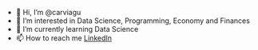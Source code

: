 - 👋 Hi, I’m @carviagu
- 👀 I’m interested in Data Science, Programming, Economy and Finances
- 🌱 I’m currently learning Data Science
- 📫 How to reach me [LinkedIn](https://www.linkedin.com/in/carlos-vi%C3%B1als-guitart-4aaa26161/)

<!---
carviagu/carviagu is a ✨ special ✨ repository because its `README.md` (this file) appears on your GitHub profile.
You can click the Preview link to take a look at your changes.
--->
